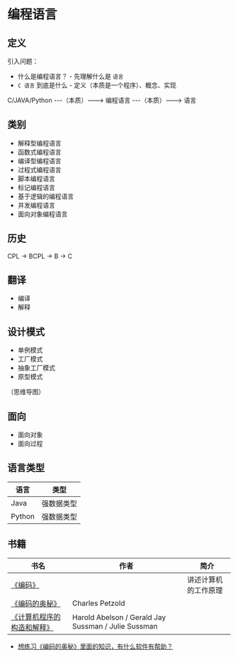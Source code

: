 # 编程语言

## 定义

引入问题：

* 什么是编程语言？ - 先理解什么是 `语言`
* `C 语言` 到底是什么 - 定义（本质是一个程序）、概念、实现

C/JAVA/Python ---（本质）---> 编程语言 ---（本质）---> 语言

## 类别

* 解释型编程语言
* 函数式编程语言
* 编译型编程语言
* 过程式编程语言
* 脚本编程语言
* 标记编程语言
* 基于逻辑的编程语言
* 并发编程语言
* 面向对象编程语言

## 历史

CPL -> BCPL -> B -> C

## 翻译

* 编译
* 解释

## 设计模式

* 单例模式
* 工厂模式
* 抽象工厂模式
* 原型模式

（思维导图）

## 面向

* 面向对象
* 面向过程

## 语言类型

| 语言   | 类型       |
| ------ | ---------- |
| Java   | 强数据类型 |
| Python | 强数据类型 |

## 书籍

| 书名                                                                   | 作者                                                | 简介                 |
| ---------------------------------------------------------------------- | --------------------------------------------------- | -------------------- |
| [《编码》](https://book.douban.com/subject/4822685/)                   |                                                     | 讲述计算机的工作原理 |
| [《编码的奥秘》](https://book.douban.com/subject/1024570/)             | Charles Petzold                                     |                      |
| [《计算机程序的构造和解释》](https://book.douban.com/subject/1148282/) | Harold Abelson / Gerald Jay Sussman / Julie Sussman |

* [想练习《编码的奥秘》里面的知识，有什么软件有帮助？](https://www.zhihu.com/question/28223767)